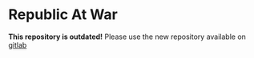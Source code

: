 # Republic At War
**This repository is outdated!** Please use the new repository available on [gitlab](https://gitlab.com/Republic-at-War/Republic-At-War)

